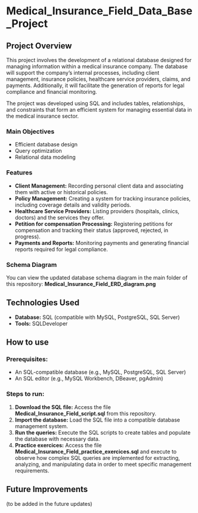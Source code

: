# Medical_Insurance_Field_Data_Base_Project

## Project Overview  
This project involves the development of a relational database designed for managing information within a medical insurance company. The database will support the company’s internal processes, including client management, insurance policies, healthcare service providers, claims, and payments. Additionally, it will facilitate the generation of reports for legal compliance and financial monitoring.  

The project was developed using SQL and includes tables, relationships, and constraints that form an efficient system for managing essential data in the medical insurance sector.  

### Main Objectives  
- Efficient database design  
- Query optimization  
- Relational data modeling  

### Features  
- **Client Management:** Recording personal client data and associating them with active or historical policies.  
- **Policy Management:** Creating a system for tracking insurance policies, including coverage details and validity periods.  
- **Healthcare Service Providers:** Listing providers (hospitals, clinics, doctors) and the services they offer.  
- **Petition for compensation Processing:** Registering petitions for compensation and tracking their status (approved, rejected, in progress).  
- **Payments and Reports:** Monitoring payments and generating financial reports required for legal compliance.  

### Schema Diagram  
You can view the updated database schema diagram in the main folder of this repository: **Medical_Insurance_Field_ERD_diagram.png**  

## Technologies Used  
- **Database:** SQL (compatible with MySQL, PostgreSQL, SQL Server)  
- **Tools:** SQLDeveloper

## How to use 

### Prerequisites:  
- An SQL-compatible database (e.g., MySQL, PostgreSQL, SQL Server)  
- An SQL editor (e.g., MySQL Workbench, DBeaver, pgAdmin)  

### Steps to run:  
1. **Download the SQL file:** Access the file **Medical_Insurance_Field_script.sql** from this repository.  
2. **Import the database:** Load the SQL file into a compatible database management system.  
3. **Run the queries:** Execute the SQL scripts to create tables and populate the database with necessary data.
4. **Practice exercices:** Access the file **Medical_Insurance_Field_practice_exercices.sql** and execute to observe how complex SQL queries are implemented for extracting, analyzing, and manipulating data in order to meet specific management requirements.

## Future Improvements

(to be added in the future updates)
